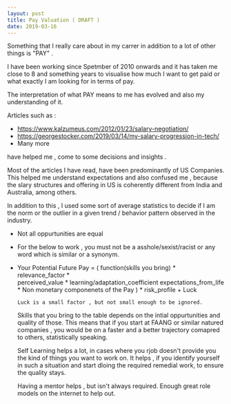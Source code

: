 ```yaml
---
layout: post
title: Pay Valuation ( DRAFT )
date: 2019-03-16
---
```


Something that I really care about in my carrer in addition to a lot of other things is "PAY" .

I have been working since Spetmber of 2010 onwards and it has taken me close to 8 and something years to visualise how much I want to get paid or what exactly I am looking for in terms of pay. 

The interpretation of what PAY means to me has evolved and also my understanding of it.

Articles such as : 
- https://www.kalzumeus.com/2012/01/23/salary-negotiation/
- https://georgestocker.com/2019/03/14/my-salary-progression-in-tech/
- Many more

have helped me , come to some decisions and insights .

Most of the articles I have read, have been predominantly of US Companies. This helped me understand expectations and also confused me , because the slary structures and offering in US is coherently different from India and Australia, among others.

In addition to this , I used some sort of average statistics to decide if I am the norm or the outlier in a given trend / behavior pattern observed in the industry.

- Not all oppurtunities are equal
- For the below to work , you must not be a asshole/sexist/racist or any word which is similar or a synonym.
- Your Potential Future Pay = ( function(skills you bring) * relevance_factor *         
                                      perceived_value * learning/adaptation_coefficient  expectations_from_life * Non monetary componenets of the Pay ) * risk_profile + Luck

      Luck is a small factor , but not small enough to be ignored.

  Skills that you bring to the table depends on the intial oppurtunities and quality of those. This means that if you start at FAANG or similar natured companies , you would be on a faster and a better trajectory comapred to others, statistically speaking.

  Self Learning helps a lot, in cases where you rjob doesn't provide you the kind of things you want to work on. It helps , if you identify yourself in such a situation and start dloing the required remedial work, to ensure the quality stays.

  Having a mentor helps , but isn't always required. Enough great role models on the internet to help out.


